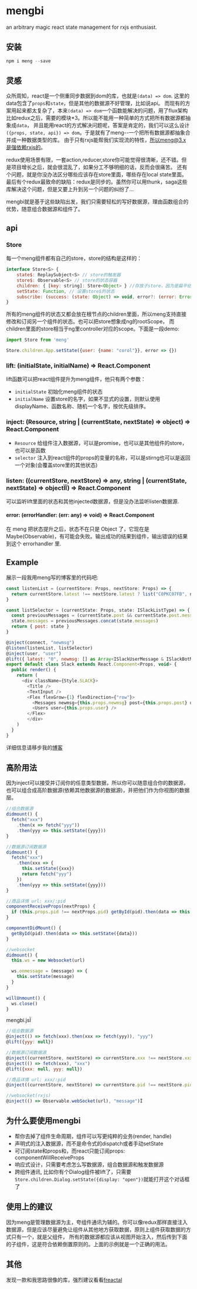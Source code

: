 # mengbi

an arbitrary magic react state management for rxjs enthusiast.

## 安装

```js
npm i meng --save
```

## 灵感

众所周知，react是一个侧重同步数据到dom的库，也就是`(data) => dom`. 这里的data包含了`props`和`state`，但是其他的数据源不好管理，比如说api。
而现有的方案用起来都太复杂了，本来`(data) => dom`一个函数能解决的问题，用了flux架构比如redux之后，需要的模块*3。所以能不能用一种简单的方式把所有数据源都抽象成`data`，
并且能用react的方式解决问题呢，答案是肯定的，我们可以这么设计`({props, state, api}) => dom`。于是就有了meng--一个把所有数据源都抽象合并成一种数据类型的库。
由于只有rxjs能帮我们实现流的特性，所以meng@3.x是强依赖rxjs的。

redux使用场景有限，一套action,reducer,store你可能觉得很清晰，还不错。但是项目增长之后，就会很混乱了，如果分工不够明细的话，反而会很痛苦。
还有个问题，就是你没办法区分哪些应该存在store里面，哪些存在local state里面。
最后有个redux最致命的缺陷：redux是同步的。虽然你可以用thunk，saga这些库解决这个问题，但是又要上升到另一个问题的纠纷了...

mengbi就是基于这些缺陷出发，我们只需要轻松的写好数据源，理由函数组合的优势，随意组合数据源和组件了。

## api

### Store

每一个meng组件都有自己的store，store的结构是这样的：

```js
interface Store<S> {
    state$: ReplaySubject<S> // store的触发器
    store$: Observable<S> // store的状态容器
    children: { [key: string]: Store<Object> } //存放子store，因为是扁平结构，所以只有根store的children才有子节点
    setState: Function, // 设置store$的状态
    subscribe: (success: (state: Object) => void, error?: (error: Error) => void, complete?: () => void) => Subscription // 订阅store$
}
```

所有的meng组件的状态又都会放在根节点的children里面，所以meng支持直接修改和订阅另一个组件的状态。也可以把store想象成ng的rootScope，
而children里面的store相当于ng里controller对应的scope。下面是一段demo:

```js
import Store from 'meng'

Store.children.App.setState({user: {name: "corol"}}, error => {})
```

### lift: (initialState, initialName) => React.Component

lift函数可以把react组件提升为meng组件，他只有两个参数：

+ `initialState` 初始化meng组件的状态
+ `initialName` 设置store的名字，如果不显式的设置，则默认使用displayName、函数名称、随机一个名字，按优先级排序。

### inject: (Resource, string | (currentState, nextState) => object) => React.Component

+ `Resource` 给组件注入数据源，可以是promise，也可以是其他组件的store，也可以是函数
+ `selector` 注入到react组件的props的变量的名称，可以是stirng也可以是返回一个对象(会覆盖store里的其他状态)

### listen: ((currentStore, nextStore) => any, string | (currentState, nextState) => objectÏÏ) => React.Component

可以监听lift里面的状态和其他injected数据源，但是没办法监听listen数据源.

#### error: (errorHandler: (err: any) => void) => React.Component

在 meng 把状态提升之后，状态不在只是 Object 了，它现在是 Maybe(Observable)，有可能会失败。输出成功的结果到组件，输出错误的结果到这个 errorhandler 里.

## Example

展示一段我用meng写的博客里的代码吧:

```js
const listenList = (currentStore: Props, nextStore: Props) => {
  return currentStore.latest !== nextStore.latest ? list("C0PKC07FB", nextStore.latest) : null
}

const listSelector = (currentState: Props, state: ISlackListType) => {
  const previousMessages = (currentState.post && currentState.post.messages) || []
  state.messages = previousMessages.concat(state.messages)
  return { post: state }
}

@inject(connect, "newmsg")
@listen(listenList, listSelector)
@inject(user, "user")
@lift({ latest: "0", newmsg: [] as Array<ISlackUserMessage & ISlackBotMessage> }, "Slack")
export default class Slack extends React.Component<Props, void> {
  public render() {
    return (
      <div className={Style.SLACK}>
        <Title />
        <TextInput />
        <Flex flexGrow={1} flexDirection={"row"}>
          <Messages newmsg={this.props.newmsg} post={this.props.post} user={this.props.user} latest={this.props.latest} />
          <Users user={this.props.user} />
        </Flex>
        </div>
    )
  }
}
```

详细信息请移步我的[博客](https://github.com/huangbinjie/blog/tree/master/web/static/app)

## 高阶用法

因为inject可以接受并订阅你的任意类型数据，所以你可以随意组合你的数据源，也可以组合成高阶数据源(依赖其他数据源的数据源)，并把他们作为你视图的数据层。

```js
//组合数据源
didmount() {
  fetch("xxx")
    .then(x => fetch("yyy"))
    .then(yyy => this.setState({yyy}))
}

//数据源订阅数据源
didmount() {
  fetch("xxx")
    .then(xxx => {
      this.setState({xxx})
      return fetch("yyy")
    })
    .then(yyy => this.setState({yyy}))
}

//商品详情 url: xxx/:pid
componentReceiveProps(nextProps) {
  if (this.props.pid !== nextProps.pid) getById(pid).then(data => this.setState({data}))
}

componentDidMount() {
  getById(pid).then(data => this.setState({data}))
}

//websocket
didmount() {
  this.ws = new Websocket(url)

  ws.onmessage = (message) => {
    this.setState(message)
  }
}

willUnmount() {
  ws.close()
}
```

mengbi.jsÏ

```js
//组合数据源
@inject(() => fetch(xxx).then(xxx => fetch(yyy)), "yyy")
@lift({yyy: null})

//数据源订阅数据源
@inject((currentStore, nextStore) => currentStore.xxx !== nextStore.xxx ? fetch(yyy) : null, "yyy")
@inject(() => fetch(xxx), "xxx")
@lift({xxx: null, yyy: null})

//商品详情 url: xxx/:pid
@inject((currentStore, nextStore) => currentStore.pid !== nextStore.pid ? getById(nextStore.pid) : null, "data")

//websocket(rxjs)
@inject(() => Observable.webSocket(url), "message")Ï
```

## 为什么要使用mengbi

+ 帮你去掉了组件生命周期，组件可以写更纯粹的业务(render, handle)
+ 声明式的注入数据源，而不是命令式的dispatch或者手动setState
+ 可订阅state和props和，而react只能订阅props: componentWillReceiveProps
+ 响应式设计，只需要考虑怎么写数据源，组合数据源和触发数据源
+ 跨组件通讯, 比如你有个Dialog组件被lift了，只需要`Store.children.Dialog.setState({display: "open"})`就能打开这个对话框了

## 使用上的建议

因为meng是管理数据源为主，夸组件通讯为辅的。你可以像redux那样直接注入数据源，但是应该尽量避免让组件从其他地方获取数据，原则上组件获取数据的方式只有一个，就是父组件，
所有的数据源都应该从视图开始注入，然后传到下面的子组件，这是符合依赖倒置原则的。上面的示例就是一个正确的用法。

## 其他

发现一款和我思路很像的库，强烈建议看看[freactal](https://github.com/FormidableLabs/freactal)
